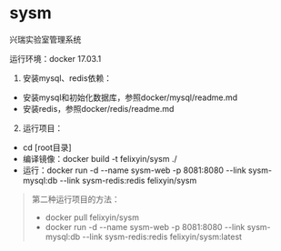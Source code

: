 # sysm
兴瑞实验室管理系统

运行环境：docker 17.03.1

1. 安装mysql、redis依赖：
  - 安装mysql和初始化数据库，参照docker/mysql/readme.md
  - 安装redis，参照docker/redis/readme.md
  
2. 运行项目：
  - cd [root目录]
  - 编译镜像：docker build -t felixyin/sysm ./
  - 运行：docker run  -d --name sysm-web -p 8081:8080 --link sysm-mysql:db --link sysm-redis:redis felixyin/sysm
  
> 第二种运行项目的方法：
>  - docker pull felixyin/sysm
>  - docker run  -d --name sysm-web -p 8081:8080 --link sysm-mysql:db --link sysm-redis:redis felixyin/sysm:latest
  
